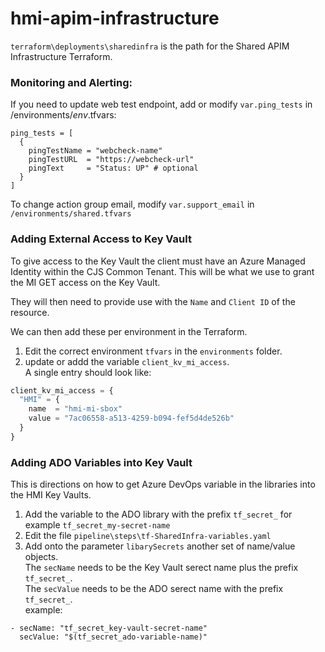 # hmi-apim-infrastructure
`terraform\deployments\sharedinfra` is the path for the Shared APIM Infrastructure Terraform.

### Monitoring and Alerting:
If you need to update web test endpoint, add or modify `var.ping_tests` in /environments/*env*.tfvars:

```
ping_tests = [
  {
    pingTestName = "webcheck-name"
    pingTestURL  = "https://webcheck-url"
    pingText     = "Status: UP" # optional
  }
]
```

To change action group email, modify `var.support_email` in `/environments/shared.tfvars`

### Adding External Access to Key Vault
To give access to the Key Vault the client must have an Azure Managed Identity within the CJS Common Tenant.
This will be what we use to grant the MI GET access on the Key Vault.

They will then need to provide use with the `Name` and `Client ID` of the resource.

We can then add these per environment in the Terraform.

1. Edit the correct environment `tfvars` in the `environments` folder.
2. update or addd the variable `client_kv_mi_access`. <br/>
A single entry should look like: </br>
```terraform
client_kv_mi_access = {
  "HMI" = {
    name  = "hmi-mi-sbox"
    value = "7ac06558-a513-4259-b094-fef5d4de526b"
  }
}
```


### Adding ADO Variables into Key Vault
This is directions on how to get Azure DevOps variable in the libraries into the HMI Key Vaults.

1. Add the variable to the ADO library with the prefix `tf_secret_` for example `tf_secret_my-secret-name`
2. Edit the file `pipeline\steps\tf-SharedInfra-variables.yaml`
3. Add onto the parameter `libarySecrets` another set of name/value objects.<br/>
The `secName` needs to be the Key Vault serect name plus the prefix `tf_secret_`.<br/>
The `secValue` needs to be the ADO serect name with the prefix `tf_secret_`.<br/>
example:
```
- secName: "tf_secret_key-vault-secret-name"
  secValue: "$(tf_secret_ado-variable-name)"
```